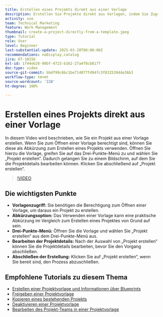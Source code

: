 ```yaml
---
title: Erstellen eines Projekts direkt aus einer Vorlage
description: Erstellen Sie Projekte direkt aus Vorlagen, indem Sie Zugriffsrechte sicherstellen, das Drei-Punkte-Menü zum Auswählen von „Projekt erstellen“ verwenden, die Projektdetails nach Bedarf bearbeiten und den Prozess für eine effiziente Setup-Alternative abschließen.
activity: use
team: Technical Marketing
feature: Work Management
thumbnail: create-a-project-directly-from-a-template.jpeg
type: Tutorial
role: User
level: Beginner
last-substantial-update: 2025-03-28T00:00:00Z
recommendations: noDisplay,catalog
jira: KT-10156
exl-id: 1f44eb26-98bf-4723-b162-27a4f8cb8177
doc-type: video
source-git-commit: bbdf99c6bc1be714077fd94fc3f8325394de36b3
workflow-type: tm+mt
source-wordcount: '228'
ht-degree: 100%

---
```


# Erstellen eines Projekts direkt aus einer Vorlage

In diesem Video wird beschrieben, wie Sie ein Projekt aus einer Vorlage erstellen. Wenn Sie zum Öffnen einer Vorlage berechtigt sind, können Sie diese als Abkürzung zum Erstellen eines Projekts verwenden. Öffnen Sie hierzu die Vorlage, greifen Sie auf das Drei-Punkte-Menü zu und wählen Sie „Projekt erstellen“. Dadurch gelangen Sie zu einem Bildschirm, auf dem Sie die Projektdetails bearbeiten können. Klicken Sie abschließend auf „Projekt erstellen“. 

>[!VIDEO](https://video.tv.adobe.com/v/3456022/?quality=12&learn=on&enablevpops=1&captions=ger)

## Die wichtigsten Punkte

* **Vorlagenzugriff:** Sie benötigen die Berechtigung zum Öffnen einer Vorlage, um daraus ein Projekt zu erstellen. 
* **Abkürzungsoption:** Das Verwenden einer Vorlage kann eine praktische Abkürzung im Vergleich zum Erstellen eines Projektes von Grund auf sein. 
* **Drei-Punkte-Menü:** Öffnen Sie die Vorlage und wählen Sie „Projekt erstellen“ aus dem Drei-Punkte-Menü aus. 
* **Bearbeiten der Projektdetails:** Nach der Auswahl von „Projekt erstellen“ können Sie die Projektdetails bearbeiten, bevor Sie den Vorgang abschließen. 
* **Abschließen der Erstellung:** Klicken Sie auf „Projekt erstellen“, wenn Sie bereit sind, den Prozess abzuschließen. 


## Empfohlene Tutorials zu diesem Thema

* [Erstellen einer Projektvorlage und Informationen über Blueprints](/help/manage-work/create-and-manage-project-templates/create-a-project-template.md)
* [Freigeben einer Projektvorlage](/help/manage-work/create-and-manage-project-templates/share-a-project-template.md)
* [Kopieren eines bestehenden Projekts](/help/manage-work/manage-projects/copy-an-existing-project.md)
* [Deaktivieren einer Projektvorlage](/help/manage-work/create-and-manage-project-templates/deactivate-a-project-template.md)
* [Bearbeiten des Projekt-Teams in einer Projektvorlage](/help/manage-work/create-and-manage-project-templates/edit-the-project-team-in-a-project-template.md)

